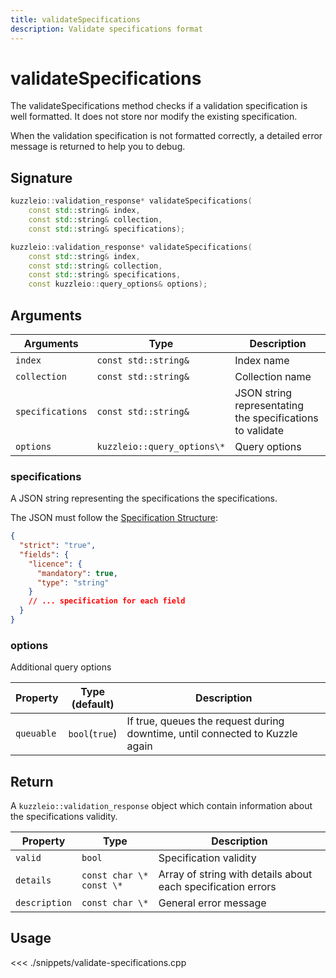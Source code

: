 ```yaml
---
title: validateSpecifications
description: Validate specifications format
---
```


# validateSpecifications

The validateSpecifications method checks if a validation specification is well formatted. It does not store nor modify the existing specification.

When the validation specification is not formatted correctly, a detailed error message is returned to help you to debug.

## Signature

```cpp
kuzzleio::validation_response* validateSpecifications(
    const std::string& index,
    const std::string& collection,
    const std::string& specifications);

kuzzleio::validation_response* validateSpecifications(
    const std::string& index,
    const std::string& collection,
    const std::string& specifications,
    const kuzzleio::query_options& options);
```

## Arguments

| Arguments        | Type                        | Description                                               |
| ---------------- | --------------------------- | --------------------------------------------------------- |
| `index`          | `const std::string&`        | Index name                                                |
| `collection`     | `const std::string&`        | Collection name                                           |
| `specifications` | `const std::string&`        | JSON string representating the specifications to validate |
| `options`        | `kuzzleio::query_options\*` | Query options                                             |

### specifications

A JSON string representing the specifications the specifications.

The JSON must follow the [Specification Structure](/core/1/guide/datavalidation):

```json
{
  "strict": "true",
  "fields": {
    "licence": {
      "mandatory": true,
      "type": "string"
    }
    // ... specification for each field
  }
}
```

### options

Additional query options

| Property   | Type<br/>(default) | Description                                                                  |
| ---------- | ------------------ | ---------------------------------------------------------------------------- |
| `queuable` | `bool`(`true`)     | If true, queues the request during downtime, until connected to Kuzzle again |

## Return

A `kuzzleio::validation_response` object which contain information about the specifications validity.

| Property      | Type                     | Description                                                  |
| ------------- | ------------------------ | ------------------------------------------------------------ |
| `valid`       | `bool`                   | Specification validity                                       |
| `details`     | `const char \* const \*` | Array of string with details about each specification errors |
| `description` | `const char \*`          | General error message                                        |

## Usage

<<< ./snippets/validate-specifications.cpp
